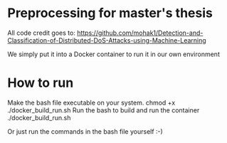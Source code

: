 # Preprocessing for master's thesis
All code credit goes to: https://github.com/mohak1/Detection-and-Classification-of-Distributed-DoS-Attacks-using-Machine-Learning

We simply put it into a Docker container to run it in our own environment

# How to run
Make the bash file executable on your system.
chmod +x ./docker_build_run.sh
Run the bash to build and run the container
./docker_build_run.sh

Or just run the commands in the bash file yourself :-)